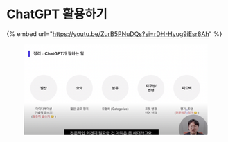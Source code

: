 # ChatGPT 활용하기

{% embed url="https://youtu.be/ZurB5PNuDQs?si=rDH-Hyug9iEsr8Ah" %}

<figure><img src="../.gitbook/assets/image (174).png" alt=""><figcaption></figcaption></figure>

